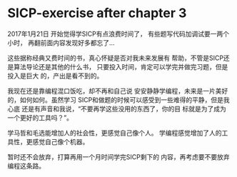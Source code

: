 # SICP-exercise after chapter 3
2017年1月21日
开始觉得学SICP有点浪费时间了，
有些题写代码加调试要一两个小时，
再翻前面内容发现好多都忘了...

这些据称经典又费时间的书，真心怀疑是否对我未来发展有
帮助，不管是SICP还是算法导论还是其他的什么书，
只要投入时间，肯定可以学完并做完习题，但是投入是巨大
的，产出是看不到的。

我现在还是靠编程混口饭吃，却不再和自己说
安安静静学编程，未来是一片美好的，如何如何。虽然学习
SICP和做题的时候可以感受到一些难得的平静，但是我心底
还是有声音和我说，“不要再学这些没用的东西了，你的目
标就是为了成为一个更好的工具吗？”。

学马哲和毛选能增加人的社会性，更感觉自己像个人。
学编程感觉增加了人的工具性，更感觉自己像个机器。

暂时还不会放弃，打算再用一个月时间学完SICP剩下的
内容，再考虑要不要放弃编程这条路。
